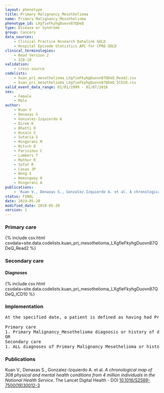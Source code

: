 ```yaml
---
layout: phenotype
title: Primary Malignancy_Mesothelioma
name: Primary Malignancy_Mesothelioma
phenotype_id: LXgfieFkyhgDuovn87QDeQ 
type: Disease or Syndrome
group: Cancers
data_sources: 
    - Clinical Practice Research Datalink GOLD
    - Hospital Episode Statistics APC for CPRD GOLD
clinical_terminologies: 
    - Read Version 2
    - ICD-10
validation: 
    - cross-source
codelists: 
    - kuan_pri_mesothelioma_LXgfieFkyhgDuovn87QDeQ_Read2.csv
    - kuan_pri_mesothelioma_LXgfieFkyhgDuovn87QDeQ_ICD10.csv
valid_event_data_range: 01/01/1999 - 01/07/2016
sex: 
    - Female
    - Male
author: 
    - Kuan V
    - Denaxas S
    - Gonzalez-Izquierdo A
    - Direk K
    - Bhatti O
    - Husain S
    - Sutaria S
    - Hingorani M
    - Nitsch D
    - Parisinos C
    - Lumbers T
    - Mathur R
    - Sofat R
    - Casas JP
    - Wong I
    - Hemingway H
    - Hingorani A
publications: 
    - 'Kuan V., Denaxas S., Gonzalez-Izquierdo A. et al. A chronological map of 308 physical and mental health conditions from 4 million individuals in the National Health Service. The Lancet Digital Health - DOI: 10.1016/S2589-7500(19)30012-3' 
status: FINAL
date: 2019-05-20
modified_date: 2019-05-20
version: 1
---
```

### Primary care 
{% include csv.html csvdata=site.data.codelists.kuan_pri_mesothelioma_LXgfieFkyhgDuovn87QDeQ_Read2 %}
### Secondary care 
#### Diagnoses 
{% include csv.html csvdata=site.data.codelists.kuan_pri_mesothelioma_LXgfieFkyhgDuovn87QDeQ_ICD10 %}
### Implementation 
<pre>At the specified date, a patient is defined as having had Primary Malignancy Mesothelioma IF they meet the criteria for any of the following on or before the specified date. The earliest date on which the individual meets any of the following criteria on or before the specified date is defined as the first event date:

Primary care
1. Primary Malignancy_Mesothelioma diagnosis or history of diagnosis during a consultation 
OR
Secondary care
1. ALL diagnoses of Primary Malignancy_Mesothelioma or history of diagnosis during a hospitalization</pre> 
 
### Publications 
Kuan V., Denaxas S., Gonzalez-Izquierdo A. et al. _A chronological map of 308 physical and mental health conditions from 4 million individuals in the National Health Service_. The Lancet Digital Health - DOI <a href='https://www.thelancet.com/journals/landig/article/PIIS2589-7500(19)30012-3/fulltext'>10.1016/S2589-7500(19)30012-3</a>